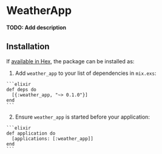 # WeatherApp

**TODO: Add description**

## Installation

If [available in Hex](https://hex.pm/docs/publish), the package can be installed as:

  1. Add `weather_app` to your list of dependencies in `mix.exs`:

    ```elixir
    def deps do
      [{:weather_app, "~> 0.1.0"}]
    end
    ```

  2. Ensure `weather_app` is started before your application:

    ```elixir
    def application do
      [applications: [:weather_app]]
    end
    ```

